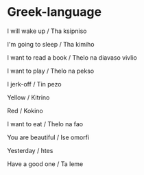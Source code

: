 # Greek-language
I will wake up / Tha ksipniso

I'm going to sleep / Tha kimiho

I want to read a book / Thelo na diavaso vivlio

I want to play / Thelo na pekso

I jerk-off / Tin pezo

Yellow / Kitrino

Red /  Kokino

I want to eat / Thelo na fao 

You are beautiful / Ise omorfi

Yesterday / htes

Have a good one / Ta leme
